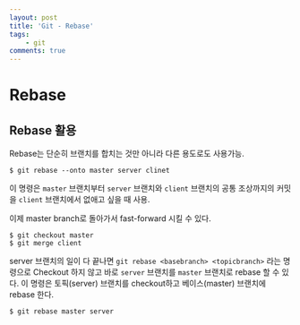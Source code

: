 ```yaml
---
layout: post
title: 'Git - Rebase'
tags: 
    - git
comments: true
---
```

# Rebase

## Rebase 활용

Rebase는 단순히 브랜치를 합치는 것만 아니라 다른 용도로도 사용가능. 

```console
$ git rebase --onto master server clinet
```
이 명령은 `master` 브랜치부터 `server` 브랜치와 `client` 브랜치의 공통 조상까지의 커밋을 `client` 브랜치에서 없애고 싶을 때 사용.

이제 master branch로 돌아가서 fast-forward 시킬 수 있다.
```console
$ git checkout master
$ git merge client
```
server 브랜치의 일이 다 끝나면 `git rebase <basebranch> <topicbranch>` 라는 명령으로 Checkout 하지 않고 바로 `server` 브랜치를 `master` 브랜치로 rebase 할 수 있다. 이 명령은 토픽(server) 브랜치를 checkout하고 베이스(master) 브랜치에 rebase 한다.
```console
$ git rebase master server
```